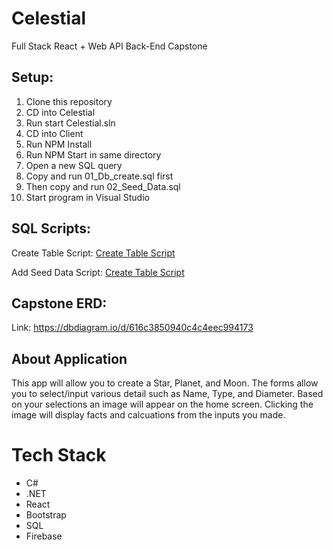 # Celestial

Full Stack React + Web API Back-End Capstone

## Setup:

1. Clone this repository
2. CD into Celestial
3. Run start Celestial.sln
4. CD into Client
5. Run NPM Install
6. Run NPM Start in same directory
7. Open a new SQL query
8. Copy and run 01_Db_create.sql first
9. Then copy and run 02_Seed_Data.sql
10. Start program in Visual Studio

## SQL Scripts:

Create Table Script: [Create Table Script](https://github.com/)

Add Seed Data Script: [Create Table Script](https://github.com/)

## Capstone ERD:

Link: https://dbdiagram.io/d/616c3850940c4c4eec994173

## About Application

This app will allow you to create a Star, Planet, and Moon. The forms allow you to select/input various detail such as Name, Type, and Diameter.
Based on your selections an image will appear on the home screen. Clicking the image will display facts and calcuations from the inputs you made.

# Tech Stack

-   C#
-   .NET
-   React
-   Bootstrap
-   SQL
-   Firebase
